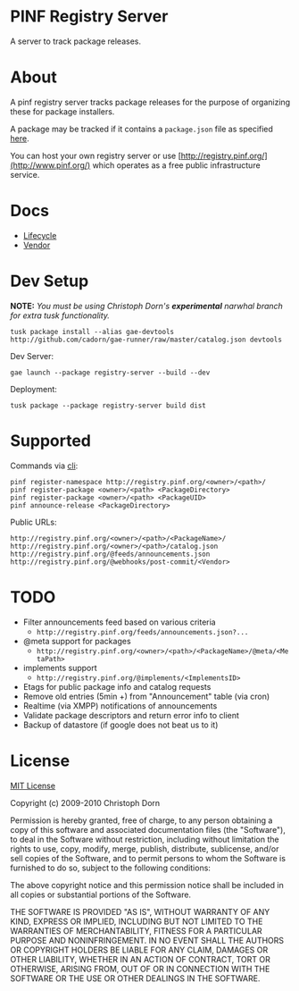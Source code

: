 PINF Registry Server
====================

A server to track package releases.

About
=====

A pinf registry server tracks package releases for the purpose of organizing these for package installers.

A package may be tracked if it contains a `package.json` file as specified [here](http://wiki.commonjs.org/wiki/Packages/1.0).

You can host your own registry server or use [http://registry.pinf.org/](http://www.pinf.org/) which operates as
a free public infrastructure service.


Docs
====

  * [Lifecycle](http://github.com/cadorn/pinf/blob/master/docs/Lifecycle.md)
  * [Vendor](http://github.com/cadorn/pinf/blob/master/docs/Vendor.md)

Dev Setup
=========

**NOTE:** *You must be using Christoph Dorn's **experimental** narwhal branch for extra tusk functionality.*

    tusk package install --alias gae-devtools http://github.com/cadorn/gae-runner/raw/master/catalog.json devtools

Dev Server:

    gae launch --package registry-server --build --dev

Deployment:

    tusk package --package registry-server build dist

Supported
=========

Commands via [cli](http://github.com/cadorn/pinf/tree/master/packages/cli/):

    pinf register-namespace http://registry.pinf.org/<owner>/<path>/
    pinf register-package <owner>/<path> <PackageDirectory>
    pinf register-package <owner>/<path> <PackageUID>
    pinf announce-release <PackageDirectory>

Public URLs:

    http://registry.pinf.org/<owner>/<path>/<PackageName>/
    http://registry.pinf.org/<owner>/<path>/catalog.json
    http://registry.pinf.org/@feeds/announcements.json
    http://registry.pinf.org/@webhooks/post-commit/<Vendor>

TODO
====

  * Filter announcements feed based on various criteria
    * `http://registry.pinf.org/feeds/announcements.json?...`
  * @meta support for packages
    * `http://registry.pinf.org/<owner>/<path>/<PackageName>/@meta/<MetaPath>`
  * implements support
    * `http://registry.pinf.org/@implements/<ImplementsID>`
  * Etags for public package info and catalog requests
  * Remove old entries (5min +) from "Announcement" table (via cron)
  * Realtime (via XMPP) notifications of announcements
  * Validate package descriptors and return error info to client
  * Backup of datastore (if google does not beat us to it)


License
=======

[MIT License](http://www.opensource.org/licenses/mit-license.php)

Copyright (c) 2009-2010 Christoph Dorn

Permission is hereby granted, free of charge, to any person obtaining a copy
of this software and associated documentation files (the "Software"), to deal
in the Software without restriction, including without limitation the rights
to use, copy, modify, merge, publish, distribute, sublicense, and/or sell
copies of the Software, and to permit persons to whom the Software is
furnished to do so, subject to the following conditions:

The above copyright notice and this permission notice shall be included in
all copies or substantial portions of the Software.

THE SOFTWARE IS PROVIDED "AS IS", WITHOUT WARRANTY OF ANY KIND, EXPRESS OR
IMPLIED, INCLUDING BUT NOT LIMITED TO THE WARRANTIES OF MERCHANTABILITY,
FITNESS FOR A PARTICULAR PURPOSE AND NONINFRINGEMENT. IN NO EVENT SHALL THE
AUTHORS OR COPYRIGHT HOLDERS BE LIABLE FOR ANY CLAIM, DAMAGES OR OTHER
LIABILITY, WHETHER IN AN ACTION OF CONTRACT, TORT OR OTHERWISE, ARISING FROM,
OUT OF OR IN CONNECTION WITH THE SOFTWARE OR THE USE OR OTHER DEALINGS IN
THE SOFTWARE.
